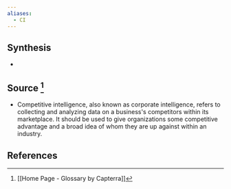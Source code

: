 ```yaml
---
aliases:
  - CI
---
```

## Synthesis
- 
## Source [^1]
- Competitive intelligence, also known as corporate intelligence, refers to collecting and analyzing data on a business's competitors within its marketplace. It should be used to give organizations some competitive advantage and a broad idea of whom they are up against within an industry.
## References

[^1]: [[Home Page - Glossary by Capterra]]